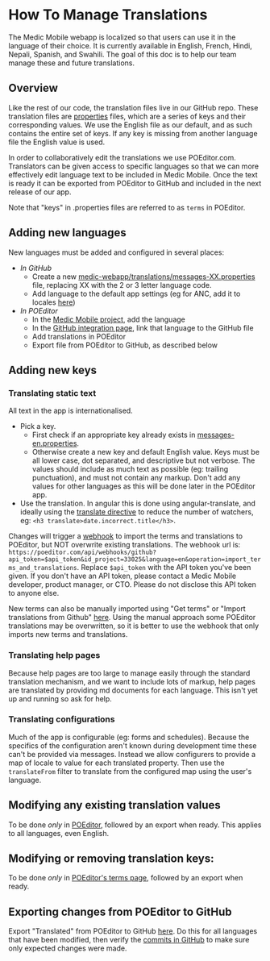 # How To Manage Translations

The Medic Mobile webapp is localized so that users can use it in the language of their choice. It is currently available in English, French, Hindi, Nepali, Spanish, and Swahili. The goal of this doc is to help our team manage these and future translations.

## Overview
Like the rest of our code, the translation files live in our GitHub repo. These translation files are [properties](https://en.wikipedia.org/wiki/.properties) files, which are a series of keys and their corresponding values. We use the English file as our default, and as such contains the entire set of keys. If any key is missing from another language file the English value is used.

In order to collaboratively edit the translations we use POEditor.com. Translators can be given access to specific languages so that we can more effectively edit language text to be included in Medic Mobile. Once the text is ready it can be exported from POEditor to GitHub and included in the next release of our app.

Note that "keys" in .properties files are referred to as `terms` in POEditor.

## Adding new languages
New languages must be added and configured in several places:
- *In GitHub*
  - Create a new [medic-webapp/translations/messages-XX.properties](https://github.com/medic/medic-webapp/blob/master/translations/) file, replacing XX with the 2 or 3 letter language code.
  - Add language to the default app settings (eg for ANC, add it to locales [here](https://github.com/medic/medic-data/blob/master/data/generic-anc/base/app-settings.json))
- *In POEditor*
  - In the [Medic Mobile project](https://poeditor.com/projects/view?id=33025), add the language
  - In the [GitHub integration page](https://poeditor.com/github/projects), link that language to the GitHub file
  - Add translations in POEditor
  - Export file from POEditor to GitHub, as described below

## Adding new keys

### Translating static text

All text in the app is internationalised.

- Pick a key.
  - First check if an appropriate key already exists in [messages-en.properties](https://github.com/medic/medic-webapp/blob/master/translations/messages-en.properties).
  - Otherwise create a new key and default English value. Keys must be all lower case, dot separated, and descriptive but not verbose. The values should include as much text as possible (eg: trailing punctuation), and must not contain any markup. Don't add any values for other languages as this will be done later in the POEditor app.
- Use the translation. In angular this is done using angular-translate, and ideally using the [translate directive](http://angular-translate.github.io/docs/#/guide/05_using-translate-directive) to reduce the number of watchers, eg: `<h3 translate>date.incorrect.title</h3>`.

Changes will trigger a [webhook](https://github.com/medic/medic-api/settings/hooks) to import the terms and translations to POEditor, but NOT overwrite existing translations. The webhook url is: `https://poeditor.com/api/webhooks/github?api_token=$api_token&id_project=33025&language=en&operation=import_terms_and_translations`. Replace `$api_token` with the API token you've been given. If you don't have an API token, please contact a Medic Mobile developer, product manager, or CTO. Please do not disclose this API token to anyone else.

New terms can also be manually imported using "Get terms" or "Import translations from Github" [here](https://poeditor.com/github/projects). Using the manual approach some POEditor translations may be overwritten, so it is better to use the webhook that only imports new terms and translations.

### Translating help pages

Because help pages are too large to manage easily through the standard translation mechanism, and we want to include lots of markup, help pages are translated by providing md documents for each language. This isn't yet up and running so ask for help.

### Translating configurations

Much of the app is configurable (eg: forms and schedules). Because the specifics of the configuration aren't known during development time these can't be provided via messages. Instead we allow configurers to provide a map of locale to value for each translated property. Then use the `translateFrom` filter to translate from the configured map using the user's language.

## Modifying any existing translation values
To be done *only* in [POEditor](https://poeditor.com/projects/po_edit?id_language=43&id=33025), followed by an export when ready. This applies to all languages, even English.

## Modifying or removing translation keys:
To be done *only* in [POEditor's terms page](https://poeditor.com/projects/view_terms?id=33025), followed by an export when ready.

## Exporting changes from POEditor to GitHub
Export "Translated" from POEditor to GitHub [here](https://poeditor.com/github/projects).
Do this for all languages that have been modified, then verify the [commits in GitHub](https://github.com/medic/medic-api/commits/master?author=medic-translators
) to make sure only expected changes were made.

